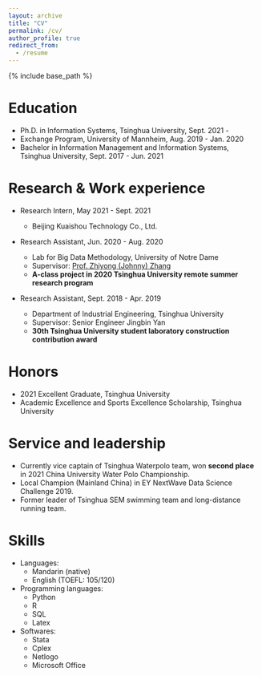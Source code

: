 ```yaml
---
layout: archive
title: "CV"
permalink: /cv/
author_profile: true
redirect_from:
  - /resume
---
```


{% include base_path %}

Education
======
* Ph.D. in Information Systems, Tsinghua University, Sept. 2021 - 
* Exchange Program, University of Mannheim, Aug. 2019 - Jan. 2020
* Bachelor in Information Management and Information Systems, Tsinghua University, Sept. 2017 - Jun. 2021

Research & Work experience
======
* Research Intern, May 2021 - Sept. 2021
  * Beijing Kuaishou Technology Co., Ltd.

* Research Assistant, Jun. 2020 - Aug. 2020
  * Lab for Big Data Methodology, University of Notre Dame
  * Supervisor: [Prof. Zhiyong (Johnny) Zhang](https://psychology.nd.edu/faculty/zhiyong-johnny-zhang/)
  * **A-class project in 2020 Tsinghua University remote summer research program**

* Research Assistant, Sept. 2018 - Apr. 2019
  * Department of Industrial Engineering, Tsinghua University
  * Supervisor: Senior Engineer Jingbin Yan
  * **30th Tsinghua University student laboratory construction contribution award**

Honors
===
* 2021 Excellent Graduate, Tsinghua University
* Academic Excellence and Sports Excellence Scholarship, Tsinghua University
  
Service and leadership
======
* Currently vice captain of Tsinghua Waterpolo team, won **second place** in 2021 China University Water Polo Championship. 
* Local Champion (Mainland China) in EY NextWave Data Science Challenge 2019. 
* Former leader of Tsinghua SEM swimming team and long-distance running team.

Skills
======
* Languages:
  * Mandarin (native)
  * English (TOEFL: 105/120)
* Programming languages:
  * Python
  * R
  * SQL
  * Latex
* Softwares:
  * Stata
  * Cplex
  * Netlogo
  * Microsoft Office

